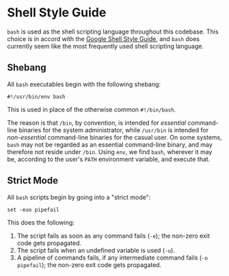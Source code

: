 # Shell Style Guide

`bash` is used as the shell scripting language throughout this
codebase. This choice is in accord with the [Google Shell Style
Guide](https://google.github.io/styleguide/shell.xml), and `bash` does
currently seem like the most frequently used shell scripting language.

## Shebang

All `bash` executables begin with the following shebang:

```
#!/usr/bin/env bash
```

This is used in place of the otherwise common `#!/bin/bash`.

The reason is that `/bin`, by convention, is intended for _essential_
command-line binaries for the system administrator, while `/usr/bin`
is intended for _non-essential_ command-line binaries for the casual
user. On some systems, `bash` may not be regarded as an essential
command-line binary, and may therefore not reside under `/bin`. Using
`env`, we find `bash`, wherever it may be, according to the user's
`PATH` environment variable, and execute that.

## Strict Mode

All `bash` scripts begin by going into a "strict mode":

```
set -euo pipefail
```

This does the following:

  1. The script fails as soon as any command fails (`-e`); the
     non-zero exit code gets propagated.
  2. The script fails when an undefined variable is used (`-u`).
  3. A pipeline of commands fails, if any intermediate command fails
     (`-o pipefail`); the non-zero exit code gets propagated.
